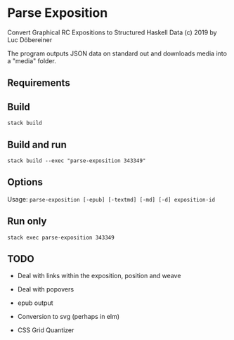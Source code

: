 # Parse Exposition
Convert Graphical RC Expositions to Structured Haskell Data
(c) 2019 by Luc Döbereiner

The program outputs JSON data on standard out and downloads media into a "media" folder.

## Requirements

## Build
```stack build```

## Build and run
```stack build --exec "parse-exposition 343349"```

## Options
 Usage: ```parse-exposition [-epub] [-textmd] [-md] [-d] exposition-id```


## Run only
```stack exec parse-exposition 343349```

## TODO
* Deal with links within the exposition, position and weave
* Deal with popovers
* epub output

* Conversion to svg (perhaps in elm)
* CSS Grid Quantizer

